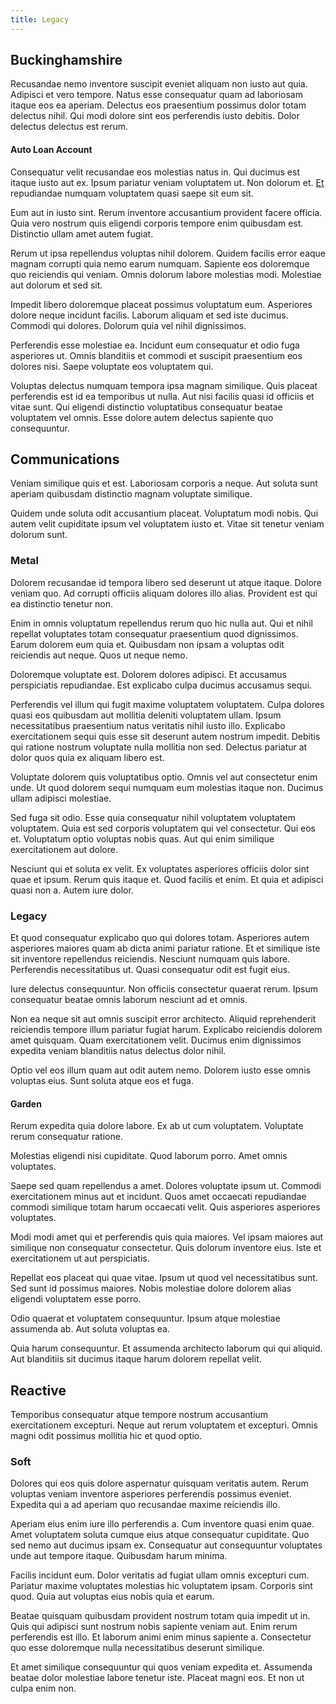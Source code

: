 ```yaml
---
title: Legacy
---
```


## Buckinghamshire

Recusandae nemo inventore suscipit eveniet aliquam non iusto aut quia. Adipisci et vero tempore. Natus esse consequatur quam ad laboriosam itaque eos ea aperiam. Delectus eos praesentium possimus dolor totam delectus nihil. Qui modi dolore sint eos perferendis iusto debitis. Dolor delectus delectus est rerum.

#### Auto Loan Account

Consequatur velit recusandae eos molestias natus in. Qui ducimus est itaque iusto aut ex. Ipsum pariatur veniam voluptatem ut. Non dolorum et. [Et](/dolore/odio/dignissimos/quo/national_array.md) repudiandae numquam voluptatem quasi saepe sit eum sit.

Eum aut in iusto sint. Rerum inventore accusantium provident facere officia. Quia vero nostrum quis eligendi corporis tempore enim quibusdam est. Distinctio ullam amet autem fugiat.

Rerum ut ipsa repellendus voluptas nihil dolorem. Quidem facilis error eaque magnam corrupti quia nemo earum numquam. Sapiente eos doloremque quo reiciendis qui veniam. Omnis dolorum labore molestias modi. Molestiae aut dolorum et sed sit.

Impedit libero doloremque placeat possimus voluptatum eum. Asperiores dolore neque incidunt facilis. Laborum aliquam et sed iste ducimus. Commodi qui dolores. Dolorum quia vel nihil dignissimos.

Perferendis esse molestiae ea. Incidunt eum consequatur et odio fuga asperiores ut. Omnis blanditiis et commodi et suscipit praesentium eos dolores nisi. Saepe voluptate eos voluptatem qui.

Voluptas delectus numquam tempora ipsa magnam similique. Quis placeat perferendis est id ea temporibus ut nulla. Aut nisi facilis quasi id officiis et vitae sunt. Qui eligendi distinctio voluptatibus consequatur beatae voluptatem vel omnis. Esse dolore autem delectus sapiente quo consequuntur.

## Communications

Veniam similique quis et est. Laboriosam corporis a neque. Aut soluta sunt aperiam quibusdam distinctio magnam voluptate similique.

Quidem unde soluta odit accusantium placeat. Voluptatum modi nobis. Qui autem velit cupiditate ipsum vel voluptatem iusto et. Vitae sit tenetur veniam dolorum sunt.

### Metal

Dolorem recusandae id tempora libero sed deserunt ut atque itaque. Dolore veniam quo. Ad corrupti officiis aliquam dolores illo alias. Provident est qui ea distinctio tenetur non.

Enim in omnis voluptatum repellendus rerum quo hic nulla aut. Qui et nihil repellat voluptates totam consequatur praesentium quod dignissimos. Earum dolorem eum quia et. Quibusdam non ipsam a voluptas odit reiciendis aut neque. Quos ut neque nemo.

Doloremque voluptate est. Dolorem dolores adipisci. Et accusamus perspiciatis repudiandae. Est explicabo culpa ducimus accusamus sequi.

Perferendis vel illum qui fugit maxime voluptatem voluptatem. Culpa dolores quasi eos quibusdam aut mollitia deleniti voluptatem ullam. Ipsum necessitatibus praesentium natus veritatis nihil iusto illo. Explicabo exercitationem sequi quis esse sit deserunt autem nostrum impedit. Debitis qui ratione nostrum voluptate nulla mollitia non sed. Delectus pariatur at dolor quos quia ex aliquam libero est.

Voluptate dolorem quis voluptatibus optio. Omnis vel aut consectetur enim unde. Ut quod dolorem sequi numquam eum molestias itaque non. Ducimus ullam adipisci molestiae.

Sed fuga sit odio. Esse quia consequatur nihil voluptatem voluptatem voluptatem. Quia est sed corporis voluptatem qui vel consectetur. Qui eos et. Voluptatum optio voluptas nobis quas. Aut qui enim similique exercitationem aut dolore.

Nesciunt qui et soluta ex velit. Ex voluptates asperiores officiis dolor sint quae et ipsum. Rerum quis itaque et. Quod facilis et enim. Et quia et adipisci quasi non a. Autem iure dolor.

### Legacy

Et quod consequatur explicabo quo qui dolores totam. Asperiores autem asperiores maiores quam ab dicta animi pariatur ratione. Et et similique iste sit inventore repellendus reiciendis. Nesciunt numquam quis labore. Perferendis necessitatibus ut. Quasi consequatur odit est fugit eius.

Iure delectus consequuntur. Non officiis consectetur quaerat rerum. Ipsum consequatur beatae omnis laborum nesciunt ad et omnis.

Non ea neque sit aut omnis suscipit error architecto. Aliquid reprehenderit reiciendis tempore illum pariatur fugiat harum. Explicabo reiciendis dolorem amet quisquam. Quam exercitationem velit. Ducimus enim dignissimos expedita veniam blanditiis natus delectus dolor nihil.

Optio vel eos illum quam aut odit autem nemo. Dolorem iusto esse omnis voluptas eius. Sunt soluta atque eos et fuga.

#### Garden

Rerum expedita quia dolore labore. Ex ab ut cum voluptatem. Voluptate rerum consequatur ratione.

Molestias eligendi nisi cupiditate. Quod laborum porro. Amet omnis voluptates.

Saepe sed quam repellendus a amet. Dolores voluptate ipsum ut. Commodi exercitationem minus aut et incidunt. Quos amet occaecati repudiandae commodi similique totam harum occaecati velit. Quis asperiores asperiores voluptates.

Modi modi amet qui et perferendis quis quia maiores. Vel ipsam maiores aut similique non consequatur consectetur. Quis dolorum inventore eius. Iste et exercitationem ut aut perspiciatis.

Repellat eos placeat qui quae vitae. Ipsum ut quod vel necessitatibus sunt. Sed sunt id possimus maiores. Nobis molestiae dolore dolorem alias eligendi voluptatem esse porro.

Odio quaerat et voluptatem consequuntur. Ipsum atque molestiae assumenda ab. Aut soluta voluptas ea.

Quia harum consequuntur. Et assumenda architecto laborum qui qui aliquid. Aut blanditiis sit ducimus itaque harum dolorem repellat velit.

## Reactive

Temporibus consequatur atque tempore nostrum accusantium exercitationem excepturi. Neque aut rerum voluptatem et excepturi. Omnis magni odit possimus mollitia hic et quod optio.

### Soft

Dolores qui eos quis dolore aspernatur quisquam veritatis autem. Rerum voluptas veniam inventore asperiores perferendis possimus eveniet. Expedita qui a ad aperiam quo recusandae maxime reiciendis illo.

Aperiam eius enim iure illo perferendis a. Cum inventore quasi enim quae. Amet voluptatem soluta cumque eius atque consequatur cupiditate. Quo sed nemo aut ducimus ipsam ex. Consequatur aut consequuntur voluptates unde aut tempore itaque. Quibusdam harum minima.

Facilis incidunt eum. Dolor veritatis ad fugiat ullam omnis excepturi cum. Pariatur maxime voluptates molestias hic voluptatem ipsam. Corporis sint quod. Quia aut voluptas eius nobis quia et earum.

Beatae quisquam quibusdam provident nostrum totam quia impedit ut in. Quis qui adipisci sunt nostrum nobis sapiente veniam aut. Enim rerum perferendis est illo. Et laborum animi enim minus sapiente a. Consectetur quo esse doloremque nulla necessitatibus deserunt similique.

Et amet similique consequuntur qui quos veniam expedita et. Assumenda beatae dolor molestiae labore tenetur iste. Placeat magni eos. Et non ut culpa enim non.
